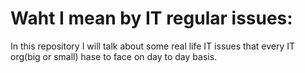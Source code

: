 # Waht I mean by IT regular issues: 
In this repository I will talk about some real life IT issues that every IT org(big or small) hase to face on day to day basis. 



